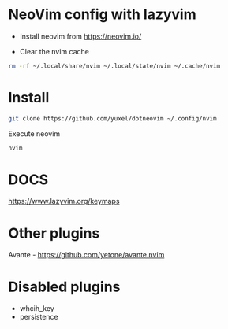 # NeoVim config with lazyvim

* Install neovim from https://neovim.io/

* Clear the nvim cache

```bash 
rm -rf ~/.local/share/nvim ~/.local/state/nvim ~/.cache/nvim
```

# Install

```bash
git clone https://github.com/yuxel/dotneovim ~/.config/nvim
```

Execute neovim

```bash
nvim
```

# DOCS

https://www.lazyvim.org/keymaps


# Other plugins

Avante - https://github.com/yetone/avante.nvim

# Disabled plugins
* whcih_key
* persistence
